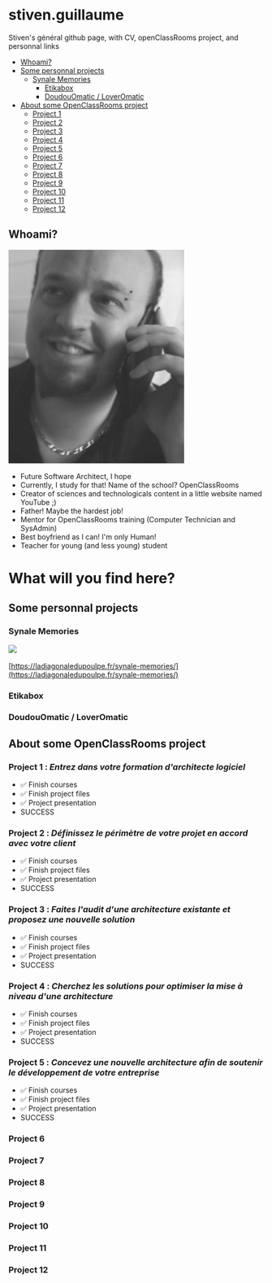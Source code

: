 # stiven.guillaume
Stiven's général github page, with CV, openClassRooms project, and personnal links

* [Whoami?](#Whoami)
* [Some personnal projects](#Somepersonnalprojects)
  * [Synale Memories](#SynaleMemories)
	* [Etikabox](#Etikabox)
	* [DoudouOmatic / LoverOmatic](#DoudouOmaticLoverOmatic)
* [About some OpenClassRooms project](#AboutsomeOpenClassRoomsproject)
	* [Project 1](#Project1)
	* [Project 2](#Project2)
	* [Project 3](#Project3)
	* [Project 4](#Project4)
	* [Project 5](#Project5)
	* [Project 6](#Project6)
	* [Project 7](#Project7)
	* [Project 8](#Project8)
	* [Project 9](#Project9)
	* [Project 10](#Project10)
	* [Project 11](#Project11)
	* [Project 12](#Project12)

## <a name='Whoami'>Whoami?

![](https://github.com/etcomment/stiven.guillaume/blob/main/PICTURES/moi1.jpg)

- Future Software Architect, I hope
- Currently, I study for that! Name of the school? OpenClassRooms
- Creator of sciences and technologicals content in a little website named YouTube ;)
- Father! Maybe the hardest job!
- Mentor for OpenClassRooms training (Computer Technician and SysAdmin)
- Best boyfriend as I can! I'm only Human!
- Teacher for young (and less young) student

# What will you find here?

## <a name='Somepersonnalprojects'>Some personnal projects

### <a name='SynaleMemories'>Synale Memories

![](http://ladiagonaledupoulpe.fr/wp-content/uploads/2020/11/ladiagonaledupoulpe_logo.IGXF8acoEKhz.png)
	
[https://ladiagonaledupoulpe.fr/synale-memories/](https://ladiagonaledupoulpe.fr/synale-memories/)

### <a name='Etikabox'>Etikabox

### <a name='DoudouOmaticLoverOmatic'>DoudouOmatic / LoverOmatic

## <a name='AboutsomeOpenClassRoomsproject'>About some OpenClassRooms project

### <a name='Project1'>Project 1 : *Entrez dans votre formation d'architecte logiciel*
- ✅ Finish courses
- ✅ Finish project files
- ✅ Project presentation 
- SUCCESS

### <a name='Project2'>Project 2 : *Définissez le périmètre de votre projet en accord avec votre client*
- ✅ Finish courses
- ✅ Finish project files
- ✅ Project presentation 
- SUCCESS
	
### <a name='Project3'>Project 3 : *Faites l'audit d'une architecture existante et proposez une nouvelle solution*
- ✅ Finish courses
- ✅ Finish project files
- ✅ Project presentation 
- SUCCESS
	
### <a name='Project4'>Project 4 : *Cherchez les solutions pour optimiser la mise à niveau d'une architecture*
- ✅ Finish courses
- ✅ Finish project files
- ✅ Project presentation 
- SUCCESS

### <a name='Project5'>Project 5 : *Concevez une nouvelle architecture afin de soutenir le développement de votre entreprise*
- ✅ Finish courses
- ✅ Finish project files
- ✅ Project presentation 
- SUCCESS
	
### <a name='Project6'>Project 6
### <a name='Project7'>Project 7
### <a name='Project8'>Project 8
### <a name='Project9'>Project 9
### <a name='Project10'>Project 10
### <a name='Project11'>Project 11
### <a name='Project12'>Project 12
